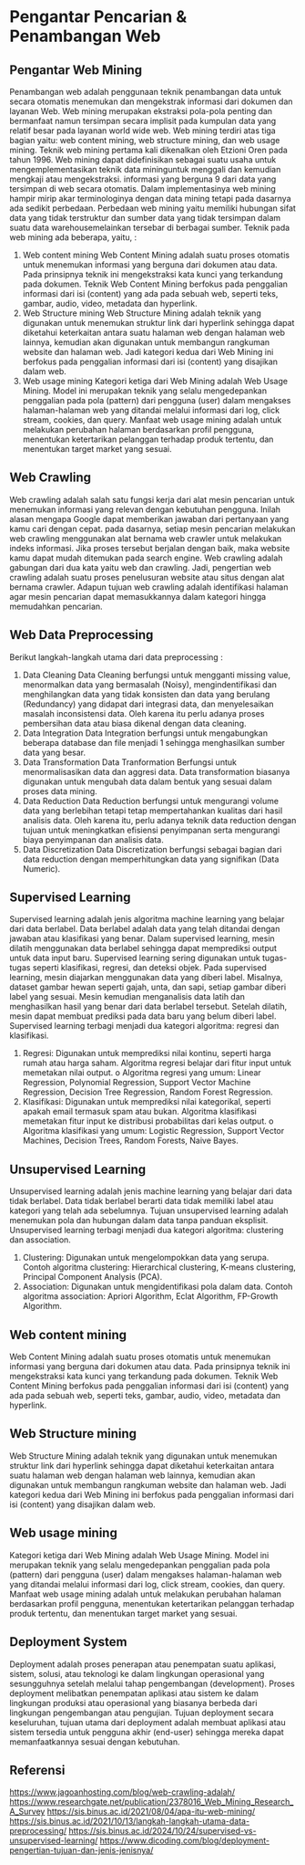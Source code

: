 # Pengantar Pencarian & Penambangan Web


## Pengantar Web Mining 
Penambangan web adalah penggunaan teknik penambangan data untuk secara otomatis menemukan dan mengekstrak informasi dari dokumen dan layanan Web.
Web mining merupakan ekstraksi pola-pola penting dan bermanfaat namun tersimpan secara implisit pada kumpulan data yang relatif besar pada layanan world wide web. Web mining terdiri atas tiga bagian yaitu: web content mining, web structure mining, dan web usage mining. Teknik web mining pertama kali dikenalkan oleh Etzioni Oren pada tahun 1996. Web mining dapat didefinisikan sebagai suatu usaha untuk mengemplementasikan teknik data mininguntuk menggali dan kemudian mengkaji atau mengekstraksi. informasi yang berguna 9 dari data yang tersimpan di web secara otomatis. Dalam implementasinya web mining hampir mirip akar terminologinya dengan data mining tetapi pada dasarnya ada sedikit perbedaan. Perbedaan web mining yaitu memiliki hubungan sifat data yang tidak terstruktur dan sumber data yang tidak tersimpan dalam suatu data warehousemelainkan tersebar di berbagai sumber.
Teknik pada web mining ada beberapa, yaitu, :
1.	Web content mining
Web Content Mining adalah suatu proses otomatis untuk menemukan informasi yang berguna dari dokumen atau data. Pada prinsipnya teknik ini mengekstraksi kata kunci yang terkandung pada dokumen. Teknik Web Content Mining berfokus pada penggalian informasi dari isi (content) yang ada pada sebuah web, seperti teks, gambar, audio, video, metadata dan hyperlink. 
2.	Web Structure mining
Web Structure Mining adalah teknik yang digunakan untuk menemukan struktur link dari hyperlink sehingga dapat diketahui keterkaitan antara suatu halaman web dengan halaman web lainnya, kemudian akan digunakan untuk membangun rangkuman website dan halaman web. Jadi kategori kedua dari Web Mining ini berfokus pada penggalian informasi dari isi (content) yang disajikan dalam web.
3.	Web usage mining
Kategori ketiga dari Web Mining adalah Web Usage Mining. Model ini merupakan teknik yang selalu mengedepankan penggalian pada pola (pattern) dari pengguna (user) dalam mengakses halaman-halaman web yang ditandai melalui informasi dari log, click stream, cookies, dan query. Manfaat web usage mining adalah untuk melakukan perubahan halaman berdasarkan profil pengguna, menentukan ketertarikan pelanggan terhadap produk tertentu, dan menentukan target market yang sesuai.

## Web Crawling 
Web crawling adalah salah satu fungsi kerja dari alat mesin pencarian untuk menemukan informasi yang relevan dengan kebutuhan pengguna.
Inilah alasan mengapa Google dapat memberikan jawaban dari pertanyaan yang kamu cari dengan cepat. pada dasarnya, setiap mesin pencarian melakukan web crawling menggunakan alat bernama web crawler untuk melakukan indeks informasi. Jika proses tersebut berjalan dengan baik, maka website kamu dapat mudah ditemukan pada search engine. 
Web crawling adalah gabungan dari dua kata yaitu web dan crawling. Jadi, pengertian web crawling adalah suatu proses penelusuran website atau situs dengan alat bernama crawler. Adapun tujuan web crawling adalah identifikasi halaman agar mesin pencarian dapat memasukkannya dalam kategori hingga memudahkan pencarian.

## Web Data Preprocessing
 Berikut langkah-langkah utama dari data preprocessing :
1.	Data Cleaning
Data Cleaning berfungsi untuk mengganti missing value, menormalkan data yang bermasalah (Noisy), mengindentifikasi dan menghilangkan data yang tidak konsisten dan data yang berulang (Redundancy) yang didapat dari integrasi data, dan menyelesaikan masalah inconsistensi data. Oleh karena itu perlu adanya proses pembersihan data atau biasa dikenal dengan data cleaning.
2.	Data Integration
Data Integration berfungsi untuk mengabungkan beberapa database dan file menjadi 1 sehingga menghasilkan sumber data yang besar.
3.	Data Transformation
Data Tranformation Berfungsi untuk menormalisasikan data dan aggresi data. Data transformation biasanya digunakan untuk mengubah data dalam bentuk yang sesuai dalam proses data mining.
4.	Data Reduction
Data Reduction berfungsi untuk mengurangi volume data yang berlebihan tetapi tetap mempertahankan kualitas dari hasil analisis data. Oleh karena itu, perlu adanya teknik data reduction dengan tujuan untuk meningkatkan efisiensi penyimpanan serta mengurangi biaya penyimpanan dan analisis data.
5.	Data Discretization
Data Discretization berfungsi sebagai bagian dari data reduction dengan memperhitungkan data yang signifikan (Data Numeric).
 
## Supervised Learning
Supervised learning adalah jenis algoritma machine learning yang belajar dari data berlabel. Data berlabel adalah data yang telah ditandai dengan jawaban atau klasifikasi yang benar. Dalam supervised learning, mesin dilatih menggunakan data berlabel sehingga dapat memprediksi output untuk data input baru. Supervised learning sering digunakan untuk tugas-tugas seperti klasifikasi, regresi, dan deteksi objek.
Pada supervised learning, mesin diajarkan menggunakan data yang diberi label. Misalnya, dataset gambar hewan seperti gajah, unta, dan sapi, setiap gambar diberi label yang sesuai. Mesin kemudian menganalisis data latih dan menghasilkan hasil yang benar dari data berlabel tersebut. Setelah dilatih, mesin dapat membuat prediksi pada data baru yang belum diberi label.
Supervised learning terbagi menjadi dua kategori algoritma: regresi dan klasifikasi.
1.	Regresi: Digunakan untuk memprediksi nilai kontinu, seperti harga rumah atau harga saham. Algoritma regresi belajar dari fitur input untuk memetakan nilai output.
o	Algoritma regresi yang umum: Linear Regression, Polynomial Regression, Support Vector Machine Regression, Decision Tree Regression, Random Forest Regression.
2.	Klasifikasi: Digunakan untuk memprediksi nilai kategorikal, seperti apakah email termasuk spam atau bukan. Algoritma klasifikasi memetakan fitur input ke distribusi probabilitas dari kelas output.
o	Algoritma klasifikasi yang umum: Logistic Regression, Support Vector Machines, Decision Trees, Random Forests, Naive Bayes.

## Unsupervised Learning
Unsupervised learning adalah jenis machine learning yang belajar dari data tidak berlabel. Data tidak berlabel berarti data tidak memiliki label atau kategori yang telah ada sebelumnya. Tujuan unsupervised learning adalah menemukan pola dan hubungan dalam data tanpa panduan eksplisit.
Unsupervised learning terbagi menjadi dua kategori algoritma: clustering dan association.
1.	Clustering: Digunakan untuk mengelompokkan data yang serupa. Contoh algoritma clustering: Hierarchical clustering, K-means clustering, Principal Component Analysis (PCA).
2.	Association: Digunakan untuk mengidentifikasi pola dalam data. Contoh algoritma association: Apriori Algorithm, Eclat Algorithm, FP-Growth Algorithm.

## Web content mining
Web Content Mining adalah suatu proses otomatis untuk menemukan informasi yang berguna dari dokumen atau data. Pada prinsipnya teknik ini mengekstraksi kata kunci yang terkandung pada dokumen. Teknik Web Content Mining berfokus pada penggalian informasi dari isi (content) yang ada pada sebuah web, seperti teks, gambar, audio, video, metadata dan hyperlink. 

## Web Structure mining
Web Structure Mining adalah teknik yang digunakan untuk menemukan struktur link dari hyperlink sehingga dapat diketahui keterkaitan antara suatu halaman web dengan halaman web lainnya, kemudian akan digunakan untuk membangun rangkuman website dan halaman web. Jadi kategori kedua dari Web Mining ini berfokus pada penggalian informasi dari isi (content) yang disajikan dalam web.

## Web usage mining
Kategori ketiga dari Web Mining adalah Web Usage Mining. Model ini merupakan teknik yang selalu mengedepankan penggalian pada pola (pattern) dari pengguna (user) dalam mengakses halaman-halaman web yang ditandai melalui informasi dari log, click stream, cookies, dan query. Manfaat web usage mining adalah untuk melakukan perubahan halaman berdasarkan profil pengguna, menentukan ketertarikan pelanggan terhadap produk tertentu, dan menentukan target market yang sesuai.


## Deployment System
Deployment adalah proses penerapan atau penempatan suatu aplikasi, sistem, solusi, atau teknologi ke dalam lingkungan operasional yang sesungguhnya setelah melalui tahap pengembangan (development). Proses deployment melibatkan penempatan aplikasi atau sistem ke dalam lingkungan produksi atau operasional yang biasanya berbeda dari lingkungan pengembangan atau pengujian.
Tujuan deployment secara keseluruhan, tujuan utama dari deployment adalah membuat aplikasi atau sistem tersedia untuk pengguna akhir (end-user) sehingga mereka dapat memanfaatkannya sesuai dengan kebutuhan. 



## Referensi 
https://www.jagoanhosting.com/blog/web-crawling-adalah/
https://www.researchgate.net/publication/2378016_Web_Mining_Research_A_Survey
https://sis.binus.ac.id/2021/08/04/apa-itu-web-mining/
https://sis.binus.ac.id/2021/10/13/langkah-langkah-utama-data-preprocessing/
https://sis.binus.ac.id/2024/10/24/supervised-vs-unsupervised-learning/
https://www.dicoding.com/blog/deployment-pengertian-tujuan-dan-jenis-jenisnya/